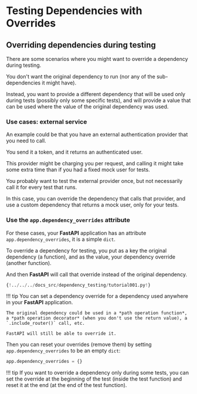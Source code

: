 # Testing Dependencies with Overrides

## Overriding dependencies during testing

There are some scenarios where you might want to override a dependency during testing.

You don't want the original dependency to run (nor any of the sub-dependencies it might have).

Instead, you want to provide a different dependency that will be used only during tests (possibly only some specific tests), and will provide a value that can be used where the value of the original dependency was used.

### Use cases: external service

An example could be that you have an external authentication provider that you need to call.

You send it a token, and it returns an authenticated user.

This provider might be charging you per request, and calling it might take some extra time than if you had a fixed mock user for tests.

You probably want to test the external provider once, but not necessarily call it for every test that runs.

In this case, you can override the dependency that calls that provider, and use a custom dependency that returns a mock user, only for your tests.

### Use the `app.dependency_overrides` attribute

For these cases, your **FastAPI** application has an attribute `app.dependency_overrides`, it is a simple `dict`.

To override a dependency for testing, you put as a key the original dependency (a function), and as the value, your dependency override (another function).

And then **FastAPI** will call that override instead of the original dependency.

```Python hl_lines="26-27  30"
{!../../../docs_src/dependency_testing/tutorial001.py!}
```

!!! tip
    You can set a dependency override for a dependency used anywhere in your **FastAPI** application.

    The original dependency could be used in a *path operation function*, a *path operation decorator* (when you don't use the return value), a `.include_router()` call, etc.

    FastAPI will still be able to override it.

Then you can reset your overrides (remove them) by setting `app.dependency_overrides` to be an empty `dict`:

```Python
app.dependency_overrides = {}
```

!!! tip
    If you want to override a dependency only during some tests, you can set the override at the beginning of the test (inside the test function) and reset it at the end (at the end of the test function).
